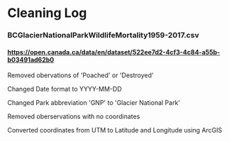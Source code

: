 # Cleaning Log

### BCGlacierNationalParkWildlifeMortality1959-2017.csv
#### https://open.canada.ca/data/en/dataset/522ee7d2-4cf3-4c84-a55b-b03491ad62b0


Removed obervations of 'Poached' or 'Destroyed'

Changed Date format to YYYY-MM-DD

Changed Park abbreviation 'GNP' to 'Glacier National Park'

Removed oberservations with no coordinates

Converted coordinates from UTM to Latitude and Longitude using ArcGIS
